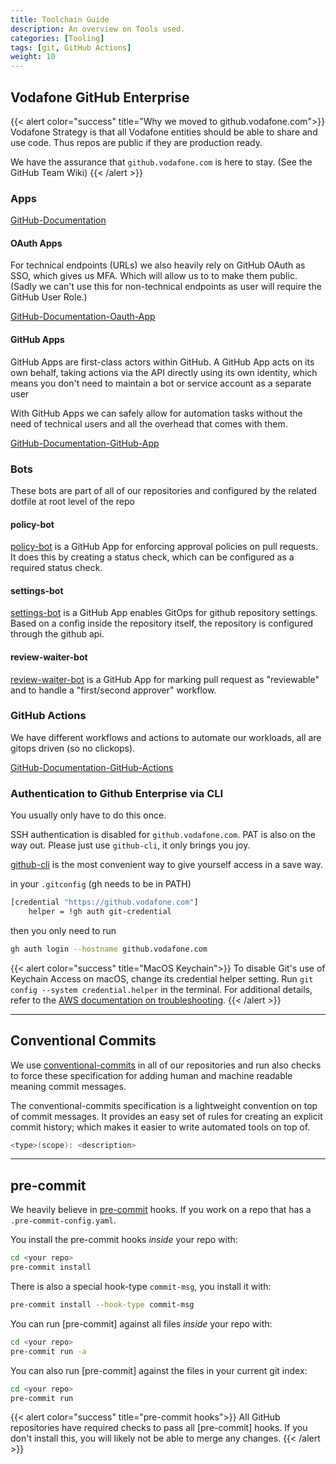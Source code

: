 ```yaml
---
title: Toolchain Guide
description: An overview on Tools used.
categories: [Tooling]
tags: [git, GitHub Actions]
weight: 10
---
```


## Vodafone GitHub Enterprise

{{< alert color="success" title="Why we moved to github.vodafone.com">}}
Vodafone Strategy is that all Vodafone entities should be able to share and use code. Thus repos are public if they are production ready.

We have the assurance that `github.vodafone.com` is here to stay.
(See the GitHub Team Wiki)
{{< /alert >}}

### Apps

[GitHub-Documentation](https://docs.github.com/en/enterprise-server@3.7/developers/apps/getting-started-with-apps/about-apps)

#### OAuth Apps

For technical endpoints (URLs) we also heavily rely on GitHub OAuth as SSO, which gives us MFA. Which will allow us to to make them public.
(Sadly we can't use this for non-technical endpoints as user will require the GitHub User Role.)

[GitHub-Documentation-Oauth-App](https://docs.github.com/en/enterprise-server@3.7/developers/apps/building-oauth-apps/creating-an-oauth-app)

#### GitHub Apps

GitHub Apps are first-class actors within GitHub. A GitHub App acts on its own behalf, taking actions via the API directly using its own identity, which means you don't need to maintain a bot or service account as a separate user


With GitHub Apps we can safely allow for automation tasks without the need of technical users and all the overhead that comes with them.

[GitHub-Documentation-GitHub-App](https://docs.github.com/en/enterprise-server@3.7/developers/apps/building-github-apps/creating-a-github-app)

### Bots

These bots are part of all of our repositories and configured by the related dotfile at root level of the repo

#### policy-bot

[policy-bot](https://github.com/palantir/policy-bot) is a GitHub App for enforcing approval policies on pull requests. It does this by creating a status check, which can be configured as a required status check.

#### settings-bot

[settings-bot](https://github.vodafone.com/VFDE-ISS/tool-settingsbot) is a GitHub App enables GitOps for github repository settings. Based on a config inside the repository itself, the repository is configured through the github api.

#### review-waiter-bot

[review-waiter-bot](https://github.vodafone.com/VFDE-SOL/tool-reviewwaiter-bot) is a GitHub App for marking pull request as "reviewable" and to handle a "first/second approver" workflow.

### GitHub Actions

We have different workflows and actions to automate our workloads, all are gitops driven (so no clickops).

[GitHub-Documentation-GitHub-Actions](https://docs.github.com/en/enterprise-server@3.7/actions)

### Authentication to Github Enterprise via CLI

You usually only have to do this once.

SSH authentication is disabled for `github.vodafone.com`.
PAT is also on the way out. Please just use `github-cli`, it only brings you joy.

[github-cli](https://cli.github.com/) is the most convenient way to give yourself access in a save way.

in your `.gitconfig` (gh needs to be in PATH)

```sh
[credential "https://github.vodafone.com"]
    helper = !gh auth git-credential
```

then you only need to run

```sh
gh auth login --hostname github.vodafone.com
```

{{< alert color="success" title="MacOS Keychain">}}
To disable Git's use of Keychain Access on macOS, change its credential helper setting. Run `git config --system credential.helper` in the terminal. For additional details, refer to the [AWS documentation on troubleshooting](https://docs.aws.amazon.com/codecommit/latest/userguide/troubleshooting-ch.html).
{{< /alert >}}

---

## Conventional Commits

We use [conventional-commits](https://www.conventionalcommits.org/en/v1.0.0) in all of our repositories and run also checks to force these specification for adding human and machine readable meaning commit messages.

The conventional-commits specification is a lightweight convention on top of commit messages. It provides an easy set of rules for creating an explicit commit history; which makes it easier to write automated tools on top of.

```sh
<type>(scope): <description>
```

---

## pre-commit

We heavily believe in [pre-commit](https://pre-commit.com) hooks. If you work on a repo that has a
`.pre-commit-config.yaml`.

You install the pre-commit hooks *inside* your repo with:

```sh
cd <your repo>
pre-commit install
```

There is also a special hook-type `commit-msg`, you install it with:

```sh
pre-commit install --hook-type commit-msg
```

You can run [pre-commit] against all files *inside* your repo with:

```sh
cd <your repo>
pre-commit run -a
```

You can also run [pre-commit] against the files in your current git index:

```sh
cd <your repo>
pre-commit run
```

{{< alert color="success" title="pre-commit hooks">}}
All GitHub repositories have required checks to pass all [pre-commit] hooks. If you don't install this, you will likely not be able to merge any changes.
{{< /alert >}}

